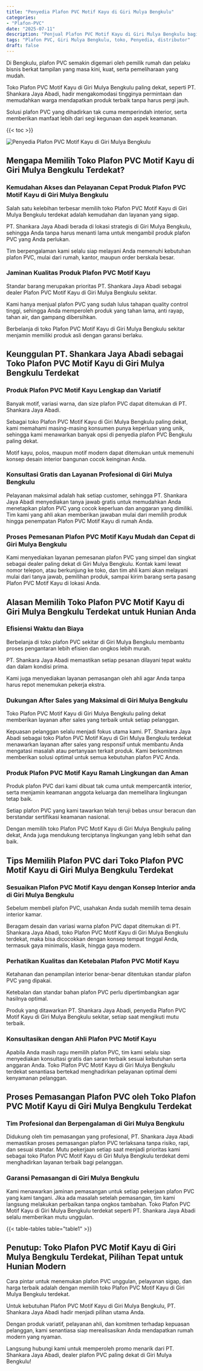```yaml
---
title: "Penyedia Plafon PVC Motif Kayu di Giri Mulya Bengkulu"
categories: 
- "Plafon-PVC"
date: "2025-07-11"
description: "Penjual Plafon PVC Motif Kayu di Giri Mulya Bengkulu bagi rumah, perkantoran, serta ritel. Material berkualitas, beragam motif, warna modern, dengan jasa pemasangan ditangani oleh tim berpengalaman dan kepastian resmi!|Servis penjualan Plafon PVC Motif Kayu di Giri Mulya Bengkulu untuk keperluan hunian, office, atau toko, beserta produk terbaik dan instalasi oleh teknisi ahli serta garansi resmi.|Alternatif Plafon PVC Motif Kayu di Giri Mulya Bengkulu yang terpercaya untuk tempat tinggal, kantor, serta ritel, bersama produk berkualitas dan pemasangan oleh tim ahli serta kepastian resmi.|Distribusi Plafon PVC Motif Kayu di Giri Mulya Bengkulu untuk tempat tinggal, kantor, serta toko, dengan plafon berkualitas dan pemasangan ditangani oleh tim ahli, lengkap beserta jaminan resmi.}"
tags: "Plafon PVC, Giri Mulya Bengkulu, toko, Penyedia, distributor"
draft: false
---
```


Di Bengkulu, plafon PVC semakin digemari oleh pemilik rumah dan pelaku bisnis berkat tampilan yang masa kini, kuat, serta pemeliharaan yang mudah.

Toko Plafon PVC Motif Kayu di Giri Mulya Bengkulu paling dekat, seperti PT. Shankara Jaya Abadi, hadir mengakomodasi tingginya permintaan dan memudahkan warga mendapatkan produk terbaik tanpa harus pergi jauh.

Solusi plafon PVC yang dihadirkan tak cuma memperindah interior, serta memberikan manfaat lebih dari segi kegunaan dan aspek keamanan.

{{< toc >}}

![Penyedia Plafon PVC Motif Kayu di Giri Mulya Bengkulu](/images/Plafon-PVC/Penyedia-Plafon-PVC-Motif-Kayu-di-Giri-Mulya-Bengkulu.png)


## Mengapa Memilih Toko Plafon PVC Motif Kayu di Giri Mulya Bengkulu Terdekat?

### Kemudahan Akses dan Pelayanan Cepat Produk Plafon PVC Motif Kayu di Giri Mulya Bengkulu

Salah satu kelebihan terbesar memilih toko Plafon PVC Motif Kayu di Giri Mulya Bengkulu terdekat adalah kemudahan dan layanan yang sigap.

PT. Shankara Jaya Abadi berada di lokasi strategis di Giri Mulya Bengkulu, sehingga Anda tanpa harus menanti lama untuk mengambil produk plafon PVC yang Anda perlukan.

Tim berpengalaman kami selalu siap melayani Anda memenuhi kebutuhan plafon PVC, mulai dari rumah, kantor, maupun order berskala besar.

### Jaminan Kualitas Produk Plafon PVC Motif Kayu

Standar barang merupakan prioritas PT. Shankara Jaya Abadi sebagai dealer Plafon PVC Motif Kayu di Giri Mulya Bengkulu sekitar.

Kami hanya menjual plafon PVC yang sudah lulus tahapan quality control tinggi, sehingga Anda memperoleh produk yang tahan lama, anti rayap, tahan air, dan gampang dibersihkan.

Berbelanja di toko Plafon PVC Motif Kayu di Giri Mulya Bengkulu sekitar menjamin memiliki produk asli dengan garansi berlaku.

## Keunggulan PT. Shankara Jaya Abadi sebagai Toko Plafon PVC Motif Kayu di Giri Mulya Bengkulu Terdekat

### Produk Plafon PVC Motif Kayu Lengkap dan Variatif

Banyak motif, variasi warna, dan size plafon PVC dapat ditemukan di PT. Shankara Jaya Abadi.

Sebagai toko Plafon PVC Motif Kayu di Giri Mulya Bengkulu paling dekat, kami memahami masing-masing konsumen punya keperluan yang unik, sehingga kami menawarkan banyak opsi di penyedia plafon PVC Bengkulu paling dekat.

Motif kayu, polos, maupun motif modern dapat ditemukan untuk memenuhi konsep desain interior bangunan cocok keinginan Anda.

### Konsultasi Gratis dan Layanan Profesional di Giri Mulya Bengkulu

Pelayanan maksimal adalah hak setiap customer, sehingga PT. Shankara Jaya Abadi menyediakan tanya jawab gratis untuk memudahkan Anda menetapkan plafon PVC yang cocok keperluan dan anggaran yang dimiliki. Tim kami yang ahli akan memberikan jawaban mulai dari memilih produk hingga penempatan Plafon PVC Motif Kayu di rumah Anda.

### Proses Pemesanan Plafon PVC Motif Kayu Mudah dan Cepat di Giri Mulya Bengkulu

Kami menyediakan layanan pemesanan plafon PVC yang simpel dan singkat sebagai dealer paling dekat di Giri Mulya Bengkulu. Kontak kami lewat nomor telepon, atau berkunjung ke toko, dan tim ahli kami akan melayani mulai dari tanya jawab, pemilihan produk, sampai kirim barang serta pasang Plafon PVC Motif Kayu di lokasi Anda.

## Alasan Memilih Toko Plafon PVC Motif Kayu di Giri Mulya Bengkulu Terdekat untuk Hunian Anda

### Efisiensi Waktu dan Biaya

Berbelanja di toko plafon PVC sekitar di Giri Mulya Bengkulu membantu proses pengantaran lebih efisien dan ongkos lebih murah.

PT. Shankara Jaya Abadi memastikan setiap pesanan dilayani tepat waktu dan dalam kondisi prima.

Kami juga menyediakan layanan pemasangan oleh ahli agar Anda tanpa harus repot menemukan pekerja ekstra.

### Dukungan After Sales yang Maksimal di Giri Mulya Bengkulu

Toko Plafon PVC Motif Kayu di Giri Mulya Bengkulu paling dekat memberikan layanan after sales yang terbaik untuk setiap pelanggan.

Kepuasan pelanggan selalu menjadi fokus utama kami. PT. Shankara Jaya Abadi sebagai toko Plafon PVC Motif Kayu di Giri Mulya Bengkulu terdekat menawarkan layanan after sales yang responsif untuk membantu Anda mengatasi masalah atau pertanyaan terkait produk. Kami berkomitmen memberikan solusi optimal untuk semua kebutuhan plafon PVC Anda.

### Produk Plafon PVC Motif Kayu Ramah Lingkungan dan Aman

Produk plafon PVC dari kami dibuat tak cuma untuk mempercantik interior, serta menjamin keamanan anggota keluarga dan memelihara lingkungan tetap baik.

Setiap plafon PVC yang kami tawarkan telah teruji bebas unsur beracun dan berstandar sertifikasi keamanan nasional.

Dengan memilih toko Plafon PVC Motif Kayu di Giri Mulya Bengkulu paling dekat, Anda juga mendukung terciptanya lingkungan yang lebih sehat dan baik.

## Tips Memilih Plafon PVC dari Toko Plafon PVC Motif Kayu di Giri Mulya Bengkulu Terdekat

### Sesuaikan Plafon PVC Motif Kayu dengan Konsep Interior anda di Giri Mulya Bengkulu

Sebelum membeli plafon PVC, usahakan Anda sudah memilih tema desain interior kamar.

Beragam desain dan variasi warna plafon PVC dapat ditemukan di PT. Shankara Jaya Abadi, toko Plafon PVC Motif Kayu di Giri Mulya Bengkulu terdekat, maka bisa dicocokkan dengan konsep tempat tinggal Anda, termasuk gaya minimalis, klasik, hingga gaya modern.

### Perhatikan Kualitas dan Ketebalan Plafon PVC Motif Kayu

Ketahanan dan penampilan interior benar-benar ditentukan standar plafon PVC yang dipakai.

Ketebalan dan standar bahan plafon PVC perlu dipertimbangkan agar hasilnya optimal.

Produk yang ditawarkan PT. Shankara Jaya Abadi, penyedia Plafon PVC Motif Kayu di Giri Mulya Bengkulu sekitar, setiap saat mengikuti mutu terbaik.

### Konsultasikan dengan Ahli Plafon PVC Motif Kayu

Apabila Anda masih ragu memilih plafon PVC, tim kami selalu siap menyediakan konsultasi gratis dan saran terbaik sesuai kebutuhan serta anggaran Anda. Toko Plafon PVC Motif Kayu di Giri Mulya Bengkulu terdekat senantiasa bertekad menghadirkan pelayanan optimal demi kenyamanan pelanggan.

## Proses Pemasangan Plafon PVC oleh Toko Plafon PVC Motif Kayu di Giri Mulya Bengkulu Terdekat

### Tim Profesional dan Berpengalaman di Giri Mulya Bengkulu

Didukung oleh tim pemasangan yang profesional, PT. Shankara Jaya Abadi memastikan proses pemasangan plafon PVC terlaksana tanpa risiko, rapi, dan sesuai standar. Mutu pekerjaan setiap saat menjadi prioritas kami sebagai toko Plafon PVC Motif Kayu di Giri Mulya Bengkulu terdekat demi menghadirkan layanan terbaik bagi pelanggan.

### Garansi Pemasangan di Giri Mulya Bengkulu

Kami menawarkan jaminan pemasangan untuk setiap pekerjaan plafon PVC yang kami tangani. Jika ada masalah setelah pemasangan, tim kami langsung melakukan perbaikan tanpa ongkos tambahan. Toko Plafon PVC Motif Kayu di Giri Mulya Bengkulu terdekat seperti PT. Shankara Jaya Abadi selalu memberikan mutu unggulan.

{{< table-tables table="table1" >}}

## Penutup: Toko Plafon PVC Motif Kayu di Giri Mulya Bengkulu Terdekat, Pilihan Tepat untuk Hunian Modern

Cara pintar untuk menemukan plafon PVC unggulan, pelayanan sigap, dan harga terbaik adalah dengan memilih toko Plafon PVC Motif Kayu di Giri Mulya Bengkulu terdekat.

Untuk kebutuhan Plafon PVC Motif Kayu di Giri Mulya Bengkulu, PT. Shankara Jaya Abadi hadir menjadi pilihan utama Anda.

Dengan produk variatif, pelayanan ahli, dan komitmen terhadap kepuasan pelanggan, kami senantiasa siap merealisasikan Anda mendapatkan rumah modern yang nyaman.

Langsung hubungi kami untuk memperoleh promo menarik dari PT. Shankara Jaya Abadi, dealer plafon PVC paling dekat di Giri Mulya Bengkulu!